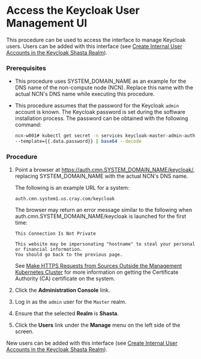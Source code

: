 # Access the Keycloak User Management UI

This procedure can be used to access the interface to manage Keycloak users. Users can be added with this interface \(see [Create Internal User Accounts in the Keycloak Shasta Realm](Create_Internal_User_Accounts_in_the_Keycloak_Shasta_Realm.md)\).

### Prerequisites

-   This procedure uses SYSTEM\_DOMAIN\_NAME as an example for the DNS name of the non-compute node \(NCN\). Replace this name with the actual NCN's DNS name while executing this procedure.
-   This procedure assumes that the password for the Keycloak `admin` account is known. The Keycloak password is set during the software installation process. The password can be obtained with the following command:

    ```bash
    ncn-w001# kubectl get secret -n services keycloak-master-admin-auth \
    --template={{.data.password}} | base64 --decode
    ```

### Procedure

1.  Point a browser at https://auth.cmn.SYSTEM_DOMAIN_NAME/keycloak/, replacing SYSTEM\_DOMAIN\_NAME with the actual NCN's DNS name.

    The following is an example URL for a system:

    ```screen
    auth.cmn.system1.us.cray.com/keycloak
    ```

    The browser may return an error message similar to the following when auth.cmn.SYSTEM\_DOMAIN\_NAME/keycloak is launched for the first time:

    ```screen
    This Connection Is Not Private

    This website may be impersonating "hostname" to steal your personal or financial information.
    You should go back to the previous page.
    ```

    See [Make HTTPS Requests from Sources Outside the Management Kubernetes Cluster](Make_HTTPS_Requests_from_Sources_Outside_the_Management_Kubernetes_Cluster.md) for more information on getting the Certificate Authority \(CA\) certificate on the system.

2.  Click the **Administration Console** link.

3.  Log in as the `admin` user for the `Master` realm.

4.  Ensure that the selected **Realm** is **Shasta**.

5.  Click the **Users** link under the **Manage** menu on the left side of the screen.


New users can be added with this interface \(see [Create Internal User Accounts in the Keycloak Shasta Realm](Create_Internal_User_Accounts_in_the_Keycloak_Shasta_Realm.md)\).

